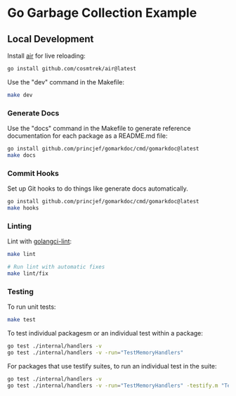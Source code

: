 # Go Garbage Collection Example

## Local Development

Install [air](https://github.com/cosmtrek/air) for live reloading:

```sh
go install github.com/cosmtrek/air@latest
```

Use the "dev" command in the Makefile:

```sh
make dev
```

### Generate Docs

Use the "docs" command in the Makefile to generate reference documentation for each package as a README.md file:

```sh
go install github.com/princjef/gomarkdoc/cmd/gomarkdoc@latest
make docs
```

### Commit Hooks

Set up Git hooks to do things like generate docs automatically.

```sh
go install github.com/princjef/gomarkdoc/cmd/gomarkdoc@latest
make hooks
```

### Linting

Lint with [golangci-lint](https://golangci-lint.run/):

```sh
make lint

# Run lint with automatic fixes
make lint/fix
```

### Testing

To run unit tests:

```sh
make test
```

To test individual packagesm or an individual test within a package:

```sh
go test ./internal/handlers -v
go test ./internal/handlers -v -run="TestMemoryHandlers"
```

For packages that use testify suites, to run an individual test in the suite:

```sh
go test ./internal/handlers -v
go test ./internal/handlers -v -run="TestMemoryHandlers" -testify.m "TestAllocateSuccess"
```
